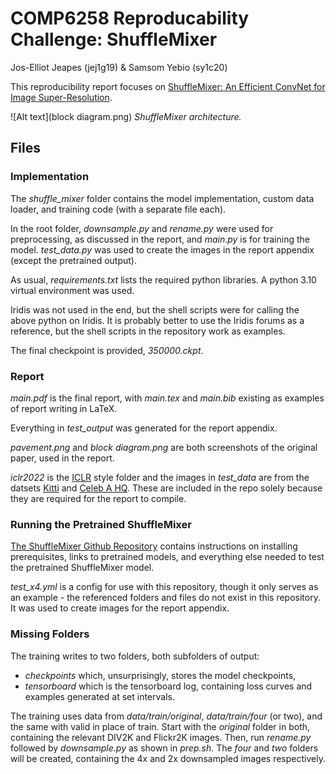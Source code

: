 # COMP6258 Reproducability Challenge: ShuffleMixer

Jos-Elliot Jeapes (jej1g19) & Samsom Yebio (sy1c20)

This reproducibility report focuses on [ShuffleMixer: An Efficient ConvNet for Image Super-Resolution](https://arxiv.org/abs/2205.15175).

![Alt text](block diagram.png) *ShuffleMixer architecture.*

## Files

### Implementation

The *shuffle_mixer* folder contains the model implementation, custom data loader, and training code (with a separate file each).

In the root folder, *downsample.py* and *rename.py* were used for preprocessing, as discussed in the report, and *main.py* is for training the model. *test_data.py* was used to create the images in the report appendix (except the pretrained output).

As usual, *requirements.txt* lists the required python libraries. A python 3.10 virtual environment was used.

Iridis was not used in the end, but the shell scripts were for calling the above python on Iridis. It is probably better to use the Iridis forums as a reference, but the shell scripts in the repository work as examples.

The final checkpoint is provided, *350000.ckpt*.

### Report

*main.pdf* is the final report, with *main.tex* and  *main.bib* existing as examples of report writing in LaTeX.

Everything in *test_output* was generated for the report appendix. 

*pavement.png* and *block diagram.png* are both screenshots of the original paper, used in the report.

*iclr2022* is the [ICLR](https://iclr.cc/) style folder and the images in *test_data* are from the datsets [Kitti](https://www.cvlibs.net/datasets/kitti/) and [Celeb A HQ](https://mmlab.ie.cuhk.edu.hk/projects/CelebA.html). These are included in the repo solely because they are required for the report to compile.

### Running the Pretrained ShuffleMixer

[The ShuffleMixer Github Repository](https://github.com/sunny2109/ShuffleMixer) contains instructions on installing prerequisites, links to pretrained models, and everything else needed to test the pretrained ShuffleMixer model.

*test_x4.yml* is a config for use with this repository, though it only serves as an example - the referenced folders and files do not exist in this repository. It was used to create images for the report appendix.

### Missing Folders

The training writes to two folders, both subfolders of output:
- *checkpoints* which, unsurprisingly, stores the model checkpoints,
- *tensorboard* which is the tensorboard log, containing loss curves and examples generated at set intervals.

The training uses data from *data/train/original*, *data/train/four* (or two), and the same with valid in place of train. Start with the *original* folder in both, containing the relevant DIV2K and Flickr2K images. Then, run *rename.py* followed by *downsample.py* as shown in *prep.sh*. The *four* and *two* folders will be created, containing the 4x and 2x downsampled images respectively.